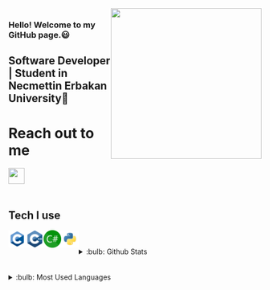<img src="https://media.giphy.com/media/L1R1tvI9svkIWwpVYr/giphy.gif" align = "right" width="300" height="300">

### Hello! Welcome to my GitHub page.:smiley:
## Software Developer | Student in Necmettin Erbakan University:school:
# Reach out to me

[<img height="32" width="32" src="https://unpkg.com/simple-icons@v6/icons/linkedin.svg" />][linkedin]
<br />
<br />
## Tech I use
<img src="https://raw.githubusercontent.com/github/explore/f3e22f0dca2be955676bc70d6214b95b13354ee8/topics/c/c.png" height="35" width="35" align =left />
<img src="https://raw.githubusercontent.com/github/explore/f3e22f0dca2be955676bc70d6214b95b13354ee8/topics/cpp/cpp.png" height="35" width="35" align=left />

<img src="https://raw.githubusercontent.com/github/explore/f3e22f0dca2be955676bc70d6214b95b13354ee8/topics/csharp/csharp.png" height="35" width="35" align=left />

<img src="https://raw.githubusercontent.com/github/explore/f3e22f0dca2be955676bc70d6214b95b13354ee8/topics/python/python.png" height="35" width="35" align=left />

<br />
<br />

<details>
<summary>:bulb: Github Stats</summary>
<img src="https://github-readme-stats.vercel.app/api?username=zehranuracik&theme=radical" >
</details>
<br />
<br />
<details>
<summary>:bulb: Most Used Languages</summary>
<img src= "https://github-readme-stats.vercel.app/api/top-langs/?username=zehranuracik&layout=compact" >
</details>

[linkedin]: www.linkedin.com/in/zehranuracik
